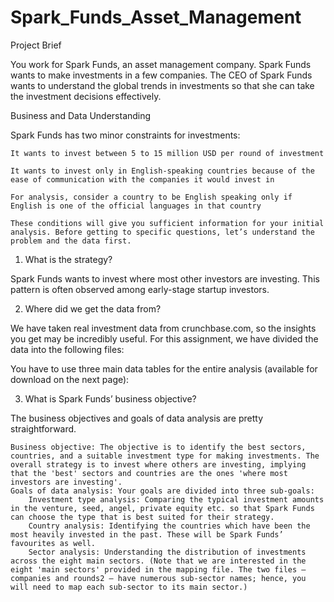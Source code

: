 # Spark_Funds_Asset_Management
Project Brief

You work for Spark Funds, an asset management company. Spark Funds wants to make investments in a few companies. The CEO of Spark Funds wants to understand the global trends in investments so that she can take the investment decisions effectively.

 
Business and Data Understanding

Spark Funds has two minor constraints for investments:

    It wants to invest between 5 to 15 million USD per round of investment

    It wants to invest only in English-speaking countries because of the ease of communication with the companies it would invest in

    For analysis, consider a country to be English speaking only if English is one of the official languages in that country
    
    These conditions will give you sufficient information for your initial analysis. Before getting to specific questions, let’s understand the problem and the data first.

 

1. What is the strategy?

Spark Funds wants to invest where most other investors are investing. This pattern is often observed among early-stage startup investors.

 

2. Where did we get the data from? 

We have taken real investment data from crunchbase.com, so the insights you get may be incredibly useful. For this assignment, we have divided the data into the following files:

 

You have to use three main data tables for the entire analysis (available for download on the next page):

 

3. What is Spark Funds’ business objective?

The business objectives and goals of data analysis are pretty straightforward.

    Business objective: The objective is to identify the best sectors, countries, and a suitable investment type for making investments. The overall strategy is to invest where others are investing, implying that the 'best' sectors and countries are the ones 'where most investors are investing'.
    Goals of data analysis: Your goals are divided into three sub-goals:
        Investment type analysis: Comparing the typical investment amounts in the venture, seed, angel, private equity etc. so that Spark Funds can choose the type that is best suited for their strategy.
        Country analysis: Identifying the countries which have been the most heavily invested in the past. These will be Spark Funds’ favourites as well.
        Sector analysis: Understanding the distribution of investments across the eight main sectors. (Note that we are interested in the eight 'main sectors' provided in the mapping file. The two files — companies and rounds2 — have numerous sub-sector names; hence, you will need to map each sub-sector to its main sector.)
